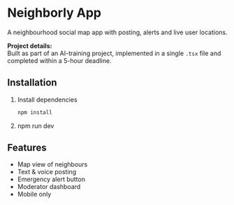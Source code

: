 # Neighborly App

A neighbourhood social map app with posting, alerts and live user locations.

**Project details:**  
Built as part of an AI-training project, implemented in a single `.tsx` file and completed within a 5-hour deadline.

## Installation

1. Install dependencies  
   ```bash
   npm install

2. npm run dev

## Features
- Map view of neighbours
- Text & voice posting
- Emergency alert button
- Moderator dashboard
- Mobile only
